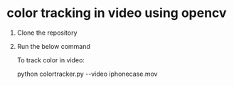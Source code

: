 # color tracking in video using opencv

1. Clone the repository

2. Run the below command

	To track color in video:
	
	python colortracker.py --video iphonecase.mov
